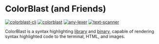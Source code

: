 # ColorBlast (and Friends)

[![colorblast-cli](https://github.com/vallentin/colorblast/actions/workflows/ci-colorblast-cli.yml/badge.svg)](https://github.com/vallentin/colorblast/actions/workflows/ci-colorblast-cli.yml)
[![colorblast](https://github.com/vallentin/colorblast/actions/workflows/ci-colorblast.yml/badge.svg)](https://github.com/vallentin/colorblast/actions/workflows/ci-colorblast.yml)
[![any-lexer](https://github.com/vallentin/colorblast/actions/workflows/ci-any-lexer.yml/badge.svg)](https://github.com/vallentin/colorblast/actions/workflows/ci-any-lexer.yml)
[![text-scanner](https://github.com/vallentin/colorblast/actions/workflows/ci-text-scanner.yml/badge.svg)](https://github.com/vallentin/colorblast/actions/workflows/ci-text-scanner.yml)

ColorBlast is a syntax highlighting [library] and [binary], capable of rendering syntax highlighted code to the terminal, HTML, and images.

[library]: https://crates.io/crates/colorblast
[binary]: https://crates.io/crates/colorblast-cli
